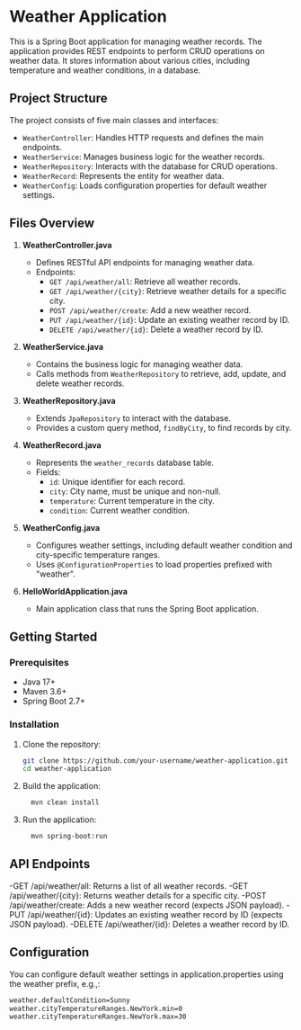# Weather Application

This is a Spring Boot application for managing weather records. The application provides REST endpoints to perform CRUD operations on weather data. It stores information about various cities, including temperature and weather conditions, in a database.

## Project Structure

The project consists of five main classes and interfaces:

- `WeatherController`: Handles HTTP requests and defines the main endpoints.
- `WeatherService`: Manages business logic for the weather records.
- `WeatherRepository`: Interacts with the database for CRUD operations.
- `WeatherRecord`: Represents the entity for weather data.
- `WeatherConfig`: Loads configuration properties for default weather settings.

## Files Overview

1. **WeatherController.java**
   - Defines RESTful API endpoints for managing weather data.
   - Endpoints:
     - `GET /api/weather/all`: Retrieve all weather records.
     - `GET /api/weather/{city}`: Retrieve weather details for a specific city.
     - `POST /api/weather/create`: Add a new weather record.
     - `PUT /api/weather/{id}`: Update an existing weather record by ID.
     - `DELETE /api/weather/{id}`: Delete a weather record by ID.
   
2. **WeatherService.java**
   - Contains the business logic for managing weather data.
   - Calls methods from `WeatherRepository` to retrieve, add, update, and delete weather records.

3. **WeatherRepository.java**
   - Extends `JpaRepository` to interact with the database.
   - Provides a custom query method, `findByCity`, to find records by city.

4. **WeatherRecord.java**
   - Represents the `weather_records` database table.
   - Fields:
     - `id`: Unique identifier for each record.
     - `city`: City name, must be unique and non-null.
     - `temperature`: Current temperature in the city.
     - `condition`: Current weather condition.

5. **WeatherConfig.java**
   - Configures weather settings, including default weather condition and city-specific temperature ranges.
   - Uses `@ConfigurationProperties` to load properties prefixed with "weather".

6. **HelloWorldApplication.java**
   - Main application class that runs the Spring Boot application.

## Getting Started

### Prerequisites

- Java 17+
- Maven 3.6+
- Spring Boot 2.7+

### Installation

1. Clone the repository:
   ```bash
   git clone https://github.com/your-username/weather-application.git
   cd weather-application
   
2. Build the application:
    ```bash
      mvn clean install
4. Run the application:
   ```bash
     mvn spring-boot:run
   
## API Endpoints
-GET /api/weather/all: Returns a list of all weather records.
-GET /api/weather/{city}: Returns weather details for a specific city.
-POST /api/weather/create: Adds a new weather record (expects JSON payload).
-PUT /api/weather/{id}: Updates an existing weather record by ID (expects JSON payload).
-DELETE /api/weather/{id}: Deletes a weather record by ID.

## Configuration
You can configure default weather settings in application.properties using the weather prefix, e.g.,:
```bash
weather.defaultCondition=Sunny
weather.cityTemperatureRanges.NewYork.min=0
weather.cityTemperatureRanges.NewYork.max=30


